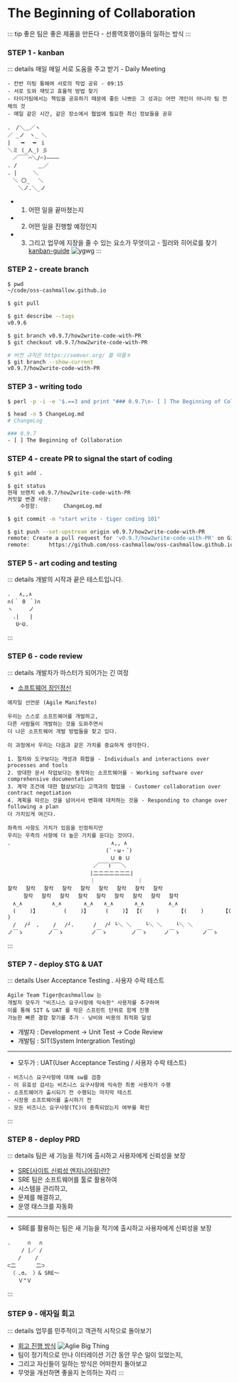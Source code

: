 # The Beginning of Collaboration

::: tip
좋은 팀은 좋은 제품을 만든다 - 선릉역호랭이들의 일하는 방식
:::

### STEP 1 - kanban
::: details 매일 매일 서로 도움을 주고 받기 - Daily Meeting
```
- 칸반 미팅 통해여 서로의 작업 공유 - 09:15
- 서로 도와 재밋고 효율적 방법 찾기
- 타이거팀에서는 책임을 공유하기 때문에 좋든 나쁘든 그 성과는 어떤 개인이 아니라 팀 전체의 것
- 매일 같은 시간, 같은 장소에서 협업에 필요한 최신 정보들을 공유

.　/＼＿／ヽ
／ _ノ　ヽ_ ＼
|　　━　 ━　i
＼ミ (_人_) 彡
　／￣￣⌒＼/⌒)――――
. /　　　　＿／　
. |　　　＼
　＼ 〇_　 ＼
　　＼ノ.＼_ノ

```
- 1. 어떤 일을 끝마쳤는지
- 2. 어떤 일을 진행할 예정인지
- 3. 그리고 업무에 지장을 줄 수 있는 요소가 무엇이고 - 힐러와 히어로를 찾기
[kanban-guide](https://kanban.university/kanban-guide/#download)
![ygwg](https://i0.wp.com/congruentagile.com/wp-content/uploads/2021/11/%E1%84%8F%E1%85%A1%E1%86%AB%E1%84%87%E1%85%A1%E1%86%AB-%E1%84%86%E1%85%A1%E1%86%AB%E1%84%92%E1%85%AA.png?resize=1024%2C777&ssl=1)
:::

### STEP 2 - create branch
``` bash
$ pwd
~/code/oss-cashmallow.github.io

$ git pull

$ git describe --tags
v0.9.6

$ git branch v0.9.7/how2write-code-with-PR
$ git checkout v0.9.7/how2write-code-with-PR

# 버전 규칙은 https://semver.org/ 를 따름ㅎ
$ git branch --show-current
v0.9.7/how2write-code-with-PR
```

### STEP 3 - writing todo
``` bash
$ perl -p -i -e '$.==3 and print "### 0.9.7\n- [ ] The Beginning of Collaboration\n\n"' ChangeLog.md

$ head -n 5 ChangeLog.md
# ChangeLog

### 0.9.7
- [ ] The Beginning of Collaboration
```

### STEP 4 - create PR to signal the start of coding
``` bash
$ git add .

$ git status
현재 브랜치 v0.9.7/how2write-code-with-PR
커밋할 변경 사항:
	수정함:        ChangeLog.md

$ git commit -m "start write - tiger coding 101"

$ git push --set-upstream origin v0.9.7/how2write-code-with-PR
remote: Create a pull request for 'v0.9.7/how2write-code-with-PR' on GitHub by visiting:
remote:      https://github.com/oss-cashmallow/oss-cashmallow.github.io/pull/new/v0.9.7/how2write-code-with-PR
```

### STEP 5 - art coding and testing
::: details 개발의 시작과 끝은 테스트입니다.
```
.　 ∧,,∧
∩(＾ 0 ＾)∩
ヽ　　　ノ
　.|　　|
　 U⌒U.
```
:::

### STEP 6 - code review
::: details 개발자가 마스터가 되어가는 긴 여정
- [소프트웨어 장인정신](http://guruble.com/%EC%86%8C%ED%94%84%ED%8A%B8%EC%9B%A8%EC%96%B4-%EC%9E%A5%EC%9D%B8%EC%A0%95%EC%8B%A0software-craftsmanship/)
```
애자일 선언문 (Agile Manifesto)

우리는 스스로 소프트웨어를 개발하고, 
다른 사람들이 개발하는 것을 도와주면서
더 나은 소프트웨어 개발 방법들을 찾고 있다.

이 과정에서 우리는 다음과 같은 가치를 중요하게 생각한다.

1. 절차와 도구보다는 개성과 화합을 - Individuals and interactions over processes and tools
2. 방대한 문서 작업보다는 동작하는 소프트웨어를 - Working software over comprehensive documentation
3. 계약 조건에 대한 협상보다는 고객과의 협업을 - Customer collaboration over contract negotiation
4. 계획을 따르는 것을 넘어서서 변화에 대처하는 것을 - Responding to change over following a plan
더 가치있게 여긴다.

좌측의 사항도 가치가 있음을 인정하지만
우리는 우측의 사항에 더 높은 가치를 둔다는 것이다.
.　　　　　　　　　　　　　　　　　　　∧,, ∧
　　　　　　　　　　　　　　　　　　 (`・ω・´)
　　　 　　　　　　　　　　　　 　 　 Ｕ θ Ｕ
　　　　 　　　　　　　　　　　 ／￣￣Ⅰ￣￣＼
　　　　　 　　　　　　　　　　|二二二二二二二|
　　　　　　　　　　　　　　 　｜　　　　　　　　｜
찰칵 　찰칵 　찰칵 　찰칵 　찰칵 　찰칵 　찰칵 　찰칵 　찰칵
　　　찰칵 　찰칵 　찰칵 　찰칵 　찰칵 　찰칵 　찰칵 　찰칵 　찰칵
　∧_∧　　　 　　∧_∧ 　　　 ∧_∧　　∧_∧　　　　∧_∧　　　　 ∧_∧
　(　　 )】 　 　 　(　　 )】　　　 (　　 )】 【(　　 )　　　 【(　　 )　　　 【(　　 )
　/　 /┘　.　 　/　 /┘.　 　　/　 /┘ └＼ ＼　 　└＼ ＼　　 └＼ ＼
ノ￣ゝ　 　　　ノ￣ゝ 　　　 　ノ￣ゝ　 　　　ノ￣ゝ 　　 ノ￣ゝ　 　 　ノ￣ゝ
```
:::

### STEP 7 - deploy STG & UAT
::: details User Acceptance Testing . 사용자 수락 테스트
```
Agile Team Tiger@cashmallow 는
개발자 모두가 "비즈니스 요구사항에 익숙한" 사용자를 추구하며
이를 통해 SIT & UAT 를 작은 스프린트 단위로 함께 진행
가능한 빠른 결함 찾기를 추가 - 낭비와 비용의 최적화 달성
```
- 개발자 : Development -> Unit Test -> Code Review
- 개발팀 : SIT(System Intergration Testing)
---
- 모두가 : UAT(User Acceptance Testing / 사용자 수락 테스트)
```
- 비즈니스 요구사항에 대해 sw를 검증
- 이 유효성 검사는 비즈니스 요구사항에 익숙한 최종 사용자가 수행
- 소프트웨어가 출시되기 전 수행되는 마지막 테스트
- 시장용 소프트웨어를 출시하기 전
- 모든 비즈니스 요구사항(TC)이 충족되었는지 여부를 확인
```
:::

### STEP 8 - deploy PRD
::: details 팀은 새 기능을 적기에 출시하고 사용자에게 신뢰성을 보장
 - [SRE(사이트 신뢰성 엔지니어링)란?](https://www.redhat.com/ko/topics/devops/what-is-sre)
 - SRE 팀은 소프트웨어를 툴로 활용하여 
 - 시스템을 관리하고,
 - 문제를 해결하고,
 - 운영 태스크를 자동화
---
- SRE를 활용하는 팀은 새 기능을 적기에 출시하고 사용자에게 신뢰성을 보장
```
.　 　 ∩　 ∩
　　 / |／ /
　　/ 　　/
⊂二 　 　 二⊃
　（ ､σ， ）& SRE～
　　Ｖ"Ｖ
```
:::

### STEP 9 - 애자일 회고
::: details 업무를 민주적이고 객관적 시작으로 돌아보기
- [회고 진행 방식](https://brunch.co.kr/@sweetsavasana/40)
![Aglie Big Thing](https://i0.wp.com/congruentagile.com/wp-content/uploads/2019/10/122_3.jpeg?fit=800%2C326&ssl=1)
- 팀이 정기적으로 만나 이터레이션 기간 동안 무슨 일이 있었는지, 
- 그리고 자신들이 일하는 방식은 어떠한지 돌아보고
- 무엇을 개선하면 좋을지 논의하는 자리
:::